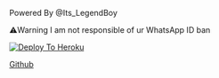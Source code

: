 Powered By @Its_LegendBoy

⚠️Warning
I am not responsible of ur WhatsApp ID ban

[![Deploy To Heroku](https://www.herokucdn.com/deploy/button.svg)](https://dashboard.heroku.com/new?button-url=https%3A%2F%2Fgithub.com%2FLEGEND-OS%2FHACKBOT&template=https%3A%2F%2Fgithub.com%2FLEGEND-OS%2FHACKBOT)


[Github](https://github.com/LEGEND-OS)
